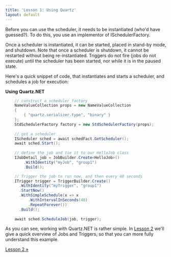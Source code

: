 ```yaml
---
title: 'Lesson 1: Using Quartz'
layout: default
---
```


Before you can use the scheduler, it needs to be instantiated (who'd have guessed?).
To do this, you use an implementor of ISchedulerFactory.

Once a scheduler is instantiated, it can be started, placed in stand-by mode, and shutdown.
Note that once a scheduler is shutdown, it cannot be restarted without being re-instantiated.
Triggers do not fire (jobs do not execute) until the scheduler has been started, nor while it is
in the paused state.

Here's a quick snippet of code, that instantiates and starts a scheduler, and schedules a job for execution:

__Using Quartz.NET__

```c#
    // construct a scheduler factory
    NameValueCollection props = new NameValueCollection
    {
        { "quartz.serializer.type", "binary" }
    };
    StdSchedulerFactory factory = new StdSchedulerFactory(props);
    
    // get a scheduler
    IScheduler sched = await schedFact.GetScheduler();
    await sched.Start();
    
	// define the job and tie it to our HelloJob class
	IJobDetail job = JobBuilder.Create<HelloJob>()
		.WithIdentity("myJob", "group1")
		.Build();

	// Trigger the job to run now, and then every 40 seconds
	ITrigger trigger = TriggerBuilder.Create()
      .WithIdentity("myTrigger", "group1")
      .StartNow()
      .WithSimpleSchedule(x => x
          .WithIntervalInSeconds(40)
          .RepeatForever())
      .Build();
	  
    await sched.ScheduleJob(job, trigger);
```

As you can see, working with Quartz.NET is rather simple. In [Lesson 2](jobs-and-triggers.html) we'll give a quick overview of Jobs and Triggers, so that you can more fully understand this example.

[Lesson 2 &raquo;](jobs-and-triggers.html)
